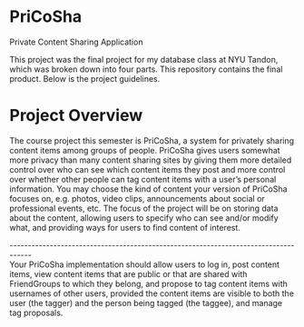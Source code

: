 # PriCoSha
Private Content Sharing Application

This project was the final project for my database class at NYU Tandon, which was broken down into four parts. This repository contains the final product. Below is the project guidelines.

<h1>Project Overview</h1>
<p>The course project this semester is PriCoSha, a system for privately sharing content items
among groups of people. PriCoSha gives users somewhat more privacy than many content
sharing sites by giving them more detailed control over who can see which content items they
post and more control over whether other people can tag content items with a user’s personal
information. You may choose the kind of content your version of PriCoSha focuses on, e.g.
photos, video clips, announcements about social or professional events, etc. The focus of the
project will be on storing data about the content, allowing users to specify who can see and/or
modify what, and providing ways for users to find content of interest. </p>
------------------------------------------------------------------------------------<br>
Your PriCoSha implementation should allow users to log in, post content items, view content
items that are public or that are shared with FriendGroups to which they belong, and propose to
tag content items with usernames of other users, provided the content items are visible to both
the user (the tagger) and the person being tagged (the taggee), and manage tag proposals.


















































































































































